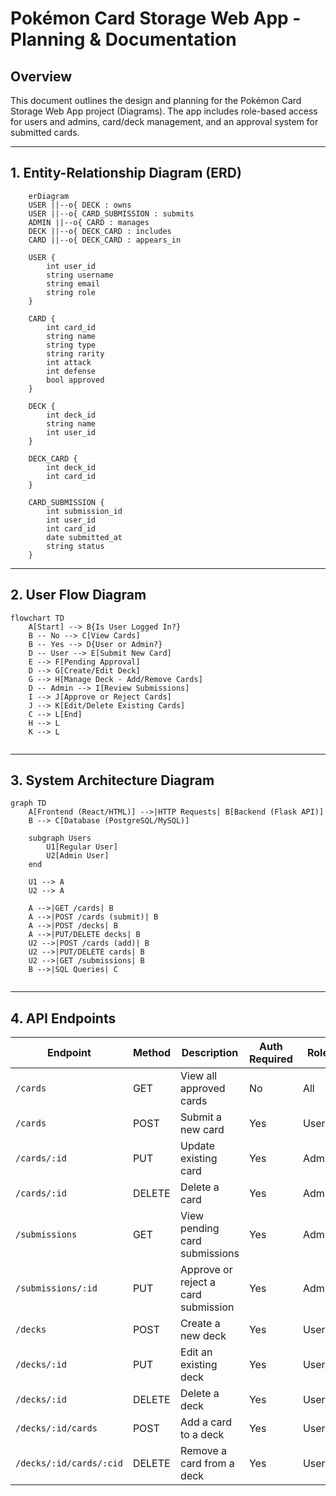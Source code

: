 # Pokémon Card Storage Web App - Planning & Documentation

## Overview
This document outlines the design and planning for the Pokémon Card Storage Web App project (Diagrams). The app includes role-based access for users and admins, card/deck management, and an approval system for submitted cards.

---

## 1. Entity-Relationship Diagram (ERD)

```mermaid
    erDiagram
    USER ||--o{ DECK : owns
    USER ||--o{ CARD_SUBMISSION : submits
    ADMIN ||--o{ CARD : manages
    DECK ||--o{ DECK_CARD : includes
    CARD ||--o{ DECK_CARD : appears_in

    USER {
        int user_id
        string username
        string email
        string role
    }

    CARD {
        int card_id
        string name
        string type
        string rarity
        int attack
        int defense
        bool approved
    }

    DECK {
        int deck_id
        string name
        int user_id
    }

    DECK_CARD {
        int deck_id
        int card_id
    }

    CARD_SUBMISSION {
        int submission_id
        int user_id
        int card_id
        date submitted_at
        string status
    }

```

---

## 2. User Flow Diagram

```mermaid
flowchart TD
    A[Start] --> B{Is User Logged In?}
    B -- No --> C[View Cards]
    B -- Yes --> D{User or Admin?}
    D -- User --> E[Submit New Card]
    E --> F[Pending Approval]
    D --> G[Create/Edit Deck]
    G --> H[Manage Deck - Add/Remove Cards]
    D -- Admin --> I[Review Submissions]
    I --> J[Approve or Reject Cards]
    J --> K[Edit/Delete Existing Cards]
    C --> L[End]
    H --> L
    K --> L
    

```

---

## 3. System Architecture Diagram

```mermaid
graph TD
    A[Frontend (React/HTML)] -->|HTTP Requests| B[Backend (Flask API)]
    B --> C[Database (PostgreSQL/MySQL)]

    subgraph Users
        U1[Regular User]
        U2[Admin User]
    end

    U1 --> A
    U2 --> A

    A -->|GET /cards| B
    A -->|POST /cards (submit)| B
    A -->|POST /decks| B
    A -->|PUT/DELETE decks| B
    U2 -->|POST /cards (add)| B
    U2 -->|PUT/DELETE cards| B
    U2 -->|GET /submissions| B
    B -->|SQL Queries| C
    
```
---
## 4. API Endpoints

| Endpoint                | Method | Description                         | Auth Required | Role  |
| ----------------------- | ------ | ----------------------------------- | ------------- | ----- |
| `/cards`                | GET    | View all approved cards             | No            | All   |
| `/cards`                | POST   | Submit a new card                   | Yes           | User  |
| `/cards/:id`            | PUT    | Update existing card                | Yes           | Admin |
| `/cards/:id`            | DELETE | Delete a card                       | Yes           | Admin |
| `/submissions`          | GET    | View pending card submissions       | Yes           | Admin |
| `/submissions/:id`      | PUT    | Approve or reject a card submission | Yes           | Admin |
| `/decks`                | POST   | Create a new deck                   | Yes           | User  |
| `/decks/:id`            | PUT    | Edit an existing deck               | Yes           | User  |
| `/decks/:id`            | DELETE | Delete a deck                       | Yes           | User  |
| `/decks/:id/cards`      | POST   | Add a card to a deck                | Yes           | User  |
| `/decks/:id/cards/:cid` | DELETE | Remove a card from a deck           | Yes           | User  |

